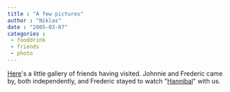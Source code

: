 ```yaml
---
title : "A few pictures"
author : "Niklas"
date : "2005-03-07"
categories : 
 - fooddrink
 - friends
 - photo
---
```


[Here](https://niklasblog.com/bilder/2005-03-07)'s a little gallery of friends having visited. Johnnie and Frederic came by, both independently, and Frederic stayed to watch "[Hannibal](http://www.imdb.com/title/tt0212985)" with us.
